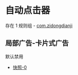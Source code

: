 # 自动点击器

存在 1 规则组 - [com.zidongdianji](/src/apps/com.zidongdianji.ts)

## 局部广告-卡片式广告

默认禁用

- [快照-0](https://i.gkd.li/i/13761239)

